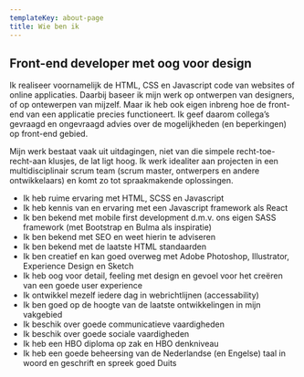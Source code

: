 ```yaml
---
templateKey: about-page
title: Wie ben ik
---
```

## Front-end developer met oog voor design 

Ik realiseer voornamelijk de HTML, CSS en Javascript code van websites of online applicaties. Daarbij baseer ik mijn werk op ontwerpen van designers, of op ontewerpen van mijzelf. Maar ik heb ook eigen inbreng hoe de front-end van een applicatie precies functioneert. Ik geef daarom collega’s gevraagd en ongevraagd advies over de mogelijkheden (en beperkingen) op front-end gebied.

Mijn werk bestaat vaak uit uitdagingen, niet van die simpele recht-toe-recht-aan klusjes, de lat ligt hoog. Ik werk idealiter aan projecten in een multidisciplinair scrum team (scrum master, ontwerpers en andere ontwikkelaars) en komt zo tot spraakmakende oplossingen. 

* Ik heb ruime ervaring met HTML, SCSS en Javascript
* Ik heb kennis van en ervaring met een Javascript framework als React
* Ik ben bekend met mobile first development d.m.v. ons eigen SASS framework (met Bootstrap en Bulma als inspiratie)
* Ik ben bekend met SEO en weet hierin te adviseren
* Ik ben bekend met de laatste HTML standaarden
* Ik ben creatief en kan goed overweg met Adobe Photoshop, Illustrator, Experience Design en Sketch
* Ik heb oog voor detail, feeling met design en gevoel voor het creëren van een goede user experience
* Ik ontwikkel mezelf iedere dag in webrichtlijnen (accessability)
* Ik ben goed op de hoogte van de laatste ontwikkelingen in mijn vakgebied
* Ik beschik over goede communicatieve vaardigheden
* Ik beschik over goede sociale vaardigheden
* Ik heb een HBO diploma op zak en HBO denkniveau
* Ik heb een goede beheersing van de Nederlandse (en Engelse) taal in woord en geschrift en spreek goed Duits
